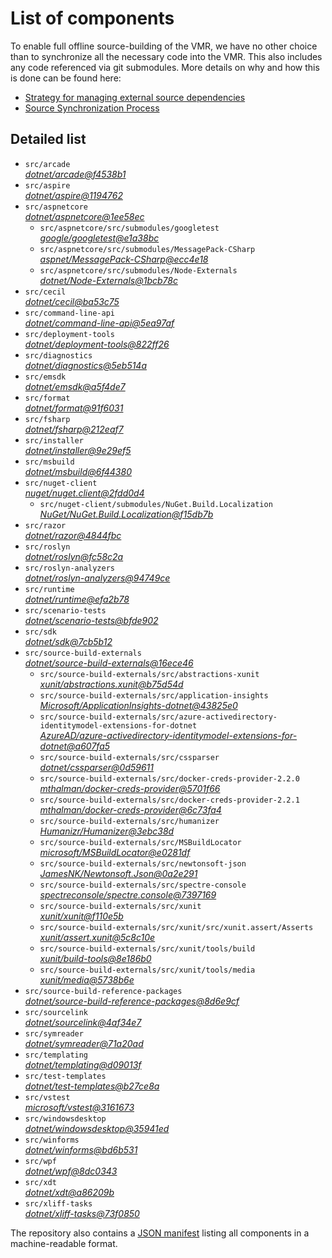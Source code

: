 ﻿# List of components

To enable full offline source-building of the VMR, we have no other choice than to synchronize all the necessary code into the VMR. This also includes any code referenced via git submodules. More details on why and how this is done can be found here:
- [Strategy for managing external source dependencies](src/arcade/Documentation/UnifiedBuild/VMR-Strategy-For-External-Source.md)
- [Source Synchronization Process](src/arcade/Documentation/UnifiedBuild/VMR-Design-And-Operation.md#source-synchronization-process)

## Detailed list

<!-- component list beginning -->
- `src/arcade`  
*[dotnet/arcade@f4538b1](https://github.com/dotnet/arcade/tree/f4538b1f8ff5ceb197aea509f3f61872b217b09e)*
- `src/aspire`  
*[dotnet/aspire@1194762](https://github.com/dotnet/aspire/tree/11947620e257657946e4232085d8db8e2aa4a36e)*
- `src/aspnetcore`  
*[dotnet/aspnetcore@1ee58ec](https://github.com/dotnet/aspnetcore/tree/1ee58ec0d8837ac310c9ef9e784a35bf3027dbd5)*
    - `src/aspnetcore/src/submodules/googletest`  
    *[google/googletest@e1a38bc](https://github.com/google/googletest/tree/e1a38bc3707741d249fa22d2064552a08e37555b)*
    - `src/aspnetcore/src/submodules/MessagePack-CSharp`  
    *[aspnet/MessagePack-CSharp@ecc4e18](https://github.com/aspnet/MessagePack-CSharp/tree/ecc4e18ad7a0c7db51cd7e3d2997a291ed01444d)*
    - `src/aspnetcore/src/submodules/Node-Externals`  
    *[dotnet/Node-Externals@1bcb78c](https://github.com/dotnet/Node-Externals/tree/1bcb78ca694568f7993d9d385eee0687ad0f5dfe)*
- `src/cecil`  
*[dotnet/cecil@ba53c75](https://github.com/dotnet/cecil/tree/ba53c75483aa4980a332fa48e61076f80adfec40)*
- `src/command-line-api`  
*[dotnet/command-line-api@5ea97af](https://github.com/dotnet/command-line-api/tree/5ea97af07263ea3ef68a18557c8aa3f7e3200bda)*
- `src/deployment-tools`  
*[dotnet/deployment-tools@822ff26](https://github.com/dotnet/deployment-tools/tree/822ff266c5f999ab9ceb6928df59d79285ea4a4f)*
- `src/diagnostics`  
*[dotnet/diagnostics@5eb514a](https://github.com/dotnet/diagnostics/tree/5eb514a41f900ac1aa1e9a3e12b2931dcb064069)*
- `src/emsdk`  
*[dotnet/emsdk@a5f4de7](https://github.com/dotnet/emsdk/tree/a5f4de78fca42544771977f8e8e04c4aa83e1d02)*
- `src/format`  
*[dotnet/format@91f6031](https://github.com/dotnet/format/tree/91f60316ebd9c75d6be8b7f9b7c201bab17240c9)*
- `src/fsharp`  
*[dotnet/fsharp@212eaf7](https://github.com/dotnet/fsharp/tree/212eaf7fac2d837c51dc49e477a599ebea68338b)*
- `src/installer`  
*[dotnet/installer@9e29ef5](https://github.com/dotnet/installer/tree/9e29ef5e2fb6ae7615e28eac4a9cb72be1905b39)*
- `src/msbuild`  
*[dotnet/msbuild@6f44380](https://github.com/dotnet/msbuild/tree/6f44380e4fdea6ddf5c11f48efeb25c2bf181e62)*
- `src/nuget-client`  
*[nuget/nuget.client@2fdd0d4](https://github.com/nuget/nuget.client/tree/2fdd0d41e33c3354de2750fe154b56751a6682aa)*
    - `src/nuget-client/submodules/NuGet.Build.Localization`  
    *[NuGet/NuGet.Build.Localization@f15db7b](https://github.com/NuGet/NuGet.Build.Localization/tree/f15db7b7c6f5affbea268632ef8333d2687c8031)*
- `src/razor`  
*[dotnet/razor@4844fbc](https://github.com/dotnet/razor/tree/4844fbcd15015c2a9756e300ddffee76cba0aff9)*
- `src/roslyn`  
*[dotnet/roslyn@fc58c2a](https://github.com/dotnet/roslyn/tree/fc58c2a81d4e9f3e0f9d46aa7143ba499363463a)*
- `src/roslyn-analyzers`  
*[dotnet/roslyn-analyzers@94749ce](https://github.com/dotnet/roslyn-analyzers/tree/94749ce487be31b74bae5629b5af5d2392377f6d)*
- `src/runtime`  
*[dotnet/runtime@efa2b78](https://github.com/dotnet/runtime/tree/efa2b78175388a656893d0e9becc408d99afe445)*
- `src/scenario-tests`  
*[dotnet/scenario-tests@bfde902](https://github.com/dotnet/scenario-tests/tree/bfde902a10d7b672f4fc7e844198ede405dbb9c6)*
- `src/sdk`  
*[dotnet/sdk@7cb5b12](https://github.com/dotnet/sdk/tree/7cb5b1212551a4db68992ddb500344779d90cca6)*
- `src/source-build-externals`  
*[dotnet/source-build-externals@16ece46](https://github.com/dotnet/source-build-externals/tree/16ece46ae00dd1e8ac30a360d3dd03a6a682db41)*
    - `src/source-build-externals/src/abstractions-xunit`  
    *[xunit/abstractions.xunit@b75d54d](https://github.com/xunit/abstractions.xunit/tree/b75d54d73b141709f805c2001b16f3dd4d71539d)*
    - `src/source-build-externals/src/application-insights`  
    *[Microsoft/ApplicationInsights-dotnet@43825e0](https://github.com/Microsoft/ApplicationInsights-dotnet/tree/43825e06a22cdfb702fc199a7ba99a7d541d48c6)*
    - `src/source-build-externals/src/azure-activedirectory-identitymodel-extensions-for-dotnet`  
    *[AzureAD/azure-activedirectory-identitymodel-extensions-for-dotnet@a607fa5](https://github.com/AzureAD/azure-activedirectory-identitymodel-extensions-for-dotnet/tree/a607fa5e0005a6178cf1d2fed4fa0f8179cdb186)*
    - `src/source-build-externals/src/cssparser`  
    *[dotnet/cssparser@0d59611](https://github.com/dotnet/cssparser/tree/0d59611784841735a7778a67aa6e9d8d000c861f)*
    - `src/source-build-externals/src/docker-creds-provider-2.2.0`  
    *[mthalman/docker-creds-provider@5701f66](https://github.com/mthalman/docker-creds-provider/tree/5701f6667c1fbd805684857baaa860383bbdfed7)*
    - `src/source-build-externals/src/docker-creds-provider-2.2.1`  
    *[mthalman/docker-creds-provider@6c73fa4](https://github.com/mthalman/docker-creds-provider/tree/6c73fa4784795ae07f49305a057abf5c473d2adb)*
    - `src/source-build-externals/src/humanizer`  
    *[Humanizr/Humanizer@3ebc38d](https://github.com/Humanizr/Humanizer/tree/3ebc38de585fc641a04b0e78ed69468453b0f8a1)*
    - `src/source-build-externals/src/MSBuildLocator`  
    *[microsoft/MSBuildLocator@e0281df](https://github.com/microsoft/MSBuildLocator/tree/e0281df33274ac3c3e22acc9b07dcb4b31d57dc0)*
    - `src/source-build-externals/src/newtonsoft-json`  
    *[JamesNK/Newtonsoft.Json@0a2e291](https://github.com/JamesNK/Newtonsoft.Json/tree/0a2e291c0d9c0c7675d445703e51750363a549ef)*
    - `src/source-build-externals/src/spectre-console`  
    *[spectreconsole/spectre.console@7397169](https://github.com/spectreconsole/spectre.console/tree/7397169a2757dc3657598bdea4ac222c0f283425)*
    - `src/source-build-externals/src/xunit`  
    *[xunit/xunit@f110e5b](https://github.com/xunit/xunit/tree/f110e5bee5dfd4c08339587c9c3df9292fcb597c)*
    - `src/source-build-externals/src/xunit/src/xunit.assert/Asserts`  
    *[xunit/assert.xunit@5c8c10e](https://github.com/xunit/assert.xunit/tree/5c8c10e085eb42f39f2fe0b40c94bf56649eb0a4)*
    - `src/source-build-externals/src/xunit/tools/build`  
    *[xunit/build-tools@8e186b0](https://github.com/xunit/build-tools/tree/8e186b0f8e398796e75453f3f18952b06d29fdfd)*
    - `src/source-build-externals/src/xunit/tools/media`  
    *[xunit/media@5738b6e](https://github.com/xunit/media/tree/5738b6e86f08e0389c4392b939c20e3eca2d9822)*
- `src/source-build-reference-packages`  
*[dotnet/source-build-reference-packages@8d6e9cf](https://github.com/dotnet/source-build-reference-packages/tree/8d6e9cf10f64ff8fc02e434b516f6ca87c4b7215)*
- `src/sourcelink`  
*[dotnet/sourcelink@4af34e7](https://github.com/dotnet/sourcelink/tree/4af34e7dc1755e8a26fcbde95073895e279da09d)*
- `src/symreader`  
*[dotnet/symreader@71a20ad](https://github.com/dotnet/symreader/tree/71a20ad4aaedc284ef2d9a7302f5d2ec4df7dca3)*
- `src/templating`  
*[dotnet/templating@d09013f](https://github.com/dotnet/templating/tree/d09013f6c8c17e4c124869f467dada469829911e)*
- `src/test-templates`  
*[dotnet/test-templates@b27ce8a](https://github.com/dotnet/test-templates/tree/b27ce8a9d5b1931cb91cbc20a16d15bd7231c792)*
- `src/vstest`  
*[microsoft/vstest@3161673](https://github.com/microsoft/vstest/tree/316167369cea59e0ad6ece2a39d94a3a6d49cf12)*
- `src/windowsdesktop`  
*[dotnet/windowsdesktop@35941ed](https://github.com/dotnet/windowsdesktop/tree/35941ed48463df7c601a2c6850d150685fa7de55)*
- `src/winforms`  
*[dotnet/winforms@bd6b531](https://github.com/dotnet/winforms/tree/bd6b531f3baf0db39cd301f2cfb0128381f37dab)*
- `src/wpf`  
*[dotnet/wpf@8dc0343](https://github.com/dotnet/wpf/tree/8dc0343c350d3b7736710cacb306790bde0394d0)*
- `src/xdt`  
*[dotnet/xdt@a86209b](https://github.com/dotnet/xdt/tree/a86209be9faeafe337633ab1746df7bc19a83538)*
- `src/xliff-tasks`  
*[dotnet/xliff-tasks@73f0850](https://github.com/dotnet/xliff-tasks/tree/73f0850939d96131c28cf6ea6ee5aacb4da0083a)*
<!-- component list end -->

The repository also contains a [JSON manifest](https://github.com/dotnet/dotnet/blob/main/src/source-manifest.json) listing all components in a machine-readable format.
